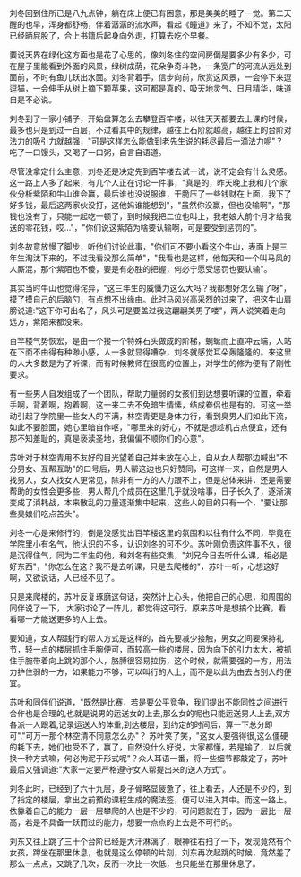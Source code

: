 刘冬回到住所已是八九点钟，躺在床上便已有困意，那是美美的睡了一觉。第二天醒的也早，浑身都舒畅，伴着潺潺的流水声，看起《瞳道》来了，不知不觉，太阳已经晒屁股了，合上书籍后起身向外走，打算去吃个早餐。

要说天界在绿化这方面也是花了心思的，像刘冬住的空间房倒是要多少有多少，可在屋子里能看到外面的风景，绿树成荫，花朵争奇斗艳，一条宽广的河流从远处到面前，不时有鱼儿跃出水面。刘冬背着手，信步向前，欣赏这风景，一会停下来逗逗猫，一会伸手从树上摘下颗苹果，这可都是真的，吸天地灵气、日月精华，味道自是不必说。

刘冬到了一家小铺子，开始盘算怎么去攀登百竿楼，以往天天都要去上课的时候，最多也只是到过一百层，不过看其中的规律，越往上石阶就越高，越往上的台阶对法力的吸引力就越强，"可是这样怎么能做到老先生说的耗尽最后一滴法力呢"？ 吃了一口馒头，又喝了一口粥，自言自语道。

尽管没拿定什么主意，刘冬还是决定先到百竿楼去试一试，说不定会有什么灵感。这一路上人多了起来，有几个人正在讨论一件事，"真是的，昨天晚上我和几个家伙分析紫陌和牛山谁会赢，最后谁也没说服谁，干脆压了一些钱财在上面，我下了好多钱，最后这两家伙没打，这他妈谁能想到"，"虽然你没赢，但也没输啊"，"那钱也没有了，只能一起吃一顿了，到时候我把二位也叫上，我老娘大前个月才给我送的零花钱，哎..."，"你们说这紫陌为啥要认输啊，可是要受到惩罚的"。

刘冬故意放慢了脚步，听他们讨论此事，"你们可不要小看这个牛山，表面上是三年生淘汰下来的，不过我看没那么简单"，"我看也是这样，他每天和一个叫马风的人厮混，那个紫陌也不傻，要是有必胜的把握，何必宁愿受惩罚也要认输"。

其实当时牛山也觉得诧异，"这三年生的威慑力这么大吗？我都想好怎么输了呀"，摸了摸自己的后脑勺，有点想不出缘由。此时马风兴高采烈的过来了，把这牛山肩膀说道:"这下你可出名了，风头可是要盖过我这翩翩美男子喽"，两人说笑着走向远方，紫陌来都没来。

百竿楼气势恢宏，是由一个接一个特殊石头做成的阶梯，蜿蜒而上直冲云端，人站在下面不由得有种渺小感，人一多就显得嘈杂，刘冬就感觉耳朵轰隆隆的。来这里的人大多数是为了听课，而有时候教师在很高的位置上，对学生的修为便有了刚性要求。

有一些男人自发组成了一个团队，帮助力量弱的女孩们到达想要听课的位置，牵着手啊，背着啊，抱着啊，这一来二去不免暗生情愫，结成眷侣也是有的。可这一举动引起了学院里一些女人的不满，林空青更是身体力行，看到臭男人们如此下流，如此不要脸面，她心里暗自作呕，"哪里来的好心，不就是想趁机占点便宜，还有那不知羞耻的，真是亵渎圣地，我偏偏不顺你们的心意"。

苏叶对于林空青用不友好的目光望着自己并未放在心上，自从女人帮那边喊出"不分男女、互帮互助"的口号后，男人帮这边也只好赞同，可这样一来，自然是男人找男人，女人找女人更常见，除非有一方的人力跟不上，但是总体来讲，还是需要帮助的女性会更多些，男人帮几个成员在这里几乎就没啥事，日子长久了，逐渐演变成了消耗战，本来散乱的力量逐渐集中起来，这些人的目的只有一个，"要让那些臭娘们吃点苦头"。

刘冬一心是来修行的，倒是没感觉出百竿楼这里的氛围和以往有什么不同，毕竟在学院里小有名气，他认识的不多，认识刘冬的可不少。苏叶刚负责这件事不久，很是沉得住气，同为二年生的他，和刘冬有些交集，"刘兄今日去听什么课，相必是好东西"，"你怎么在这？我不是去听课，只是去爬楼的"，苏叶一听，心想这好啊，又欲说话，人已经不见了。

只是来爬楼的，苏叶反复琢磨这句话，突然计上心头，他把自己的心思，和周围的同伴说了一下，
大家讨论了一阵儿，都觉得这可行，原来苏叶是想搞个比赛，看看哪一方能送更多的人上去。

要知道，女人帮践行的帮人方式是这样的，首先要减少接触，男女之间要保持礼节，轻一点的楼层抓住手腕便可，而较高一些的楼层，因为向下的引力太大，被抓住手腕带着向上跳的那个人，胳膊很容易拉伤，这个时候，就需要强的一方，用法力护住弱的一方，如果能力不够，可以叫行的人上，而不是以此为由去占别人的便宜。

苏叶和同伴们说道，"既然是比赛，若是要公平竞争，我们提出不能同性之间进行合作也是合理的,也就是说男的运送女的上去,那么女的呢也只能运送男人上去,双方各派一人跟着,记录运送人的体重,到达楼层，到约定的时间后，算一下总分即可","可万一那个林空清不同意怎么办"？ 苏叶笑了笑，"这女人要强得很,这么僵硬的耗下去，她们也受不了，赢了，自然没什么好说，大家都懂，若是输了，以后就换一种方式嘛，何必拘泥于形式呢"？众人耳语一番，将一些细节都敲定了，苏叶最后又强调道:"大家一定要严格遵守女人帮提出来的送人方式"。

刘冬此时，已经到了六十九层，身子骨略显疲惫了，往上看去，人还是不少的，到了指定的楼层，拿出之前预约课程生成的魔法签，便可以进入其中。而这一路上。依靠着自己的能力一层一层攀爬的人也是不少的，可问题就在于，因为一层比一层高，若是不具备一跃而过的能力，想要一点点的上去是不可行的。

刘东又往上跳了三十个台阶已经是大汗淋漓了，眼神往右扫了一下，发现竟然有个女孩，蹲坐在那里休息，也就是这么停顿的片刻，刘东再次起跳的时候，竟然差了那么一点点，又跳了几次，反而一次比一次低，也只能坐在那里休息了。


